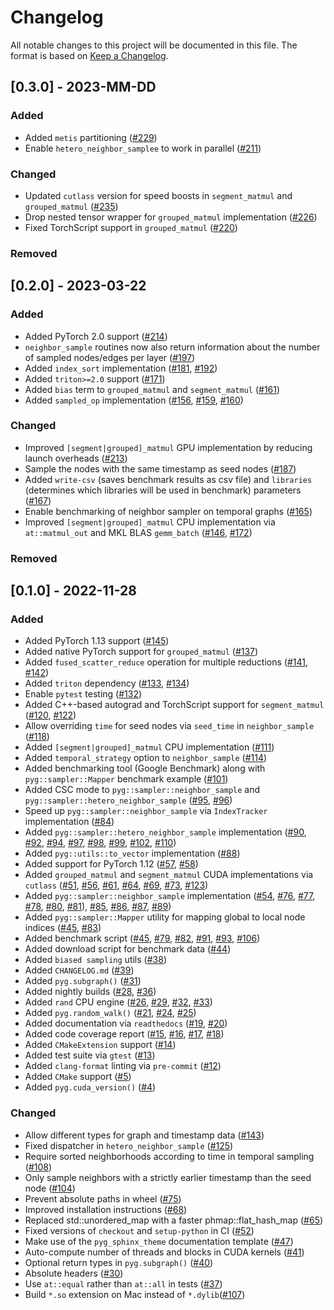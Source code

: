 # Changelog

All notable changes to this project will be documented in this file.
The format is based on [Keep a Changelog](http://keepachangelog.com/en/1.0.0/).

## [0.3.0] - 2023-MM-DD
### Added
- Added `metis` partitioning ([#229](https://github.com/pyg-team/pyg-lib/pull/229))
- Enable `hetero_neighbor_samplee` to work in parallel ([#211](https://github.com/pyg-team/pyg-lib/pull/211))
### Changed
- Updated `cutlass` version for speed boosts in `segment_matmul` and `grouped_matmul` ([#235](https://github.com/pyg-team/pyg-lib/pull/235))
- Drop nested tensor wrapper for `grouped_matmul` implementation ([#226](https://github.com/pyg-team/pyg-lib/pull/226))
- Fixed TorchScript support in `grouped_matmul` ([#220](https://github.com/pyg-team/pyg-lib/pull/220))
### Removed

## [0.2.0] - 2023-03-22
### Added
- Added PyTorch 2.0 support ([#214](https://github.com/pyg-team/pyg-lib/pull/214))
- `neighbor_sample` routines now also return information about the number of sampled nodes/edges per layer ([#197](https://github.com/pyg-team/pyg-lib/pull/197))
- Added `index_sort` implementation ([#181](https://github.com/pyg-team/pyg-lib/pull/181), [#192](https://github.com/pyg-team/pyg-lib/pull/192))
- Added `triton>=2.0` support ([#171](https://github.com/pyg-team/pyg-lib/pull/171))
- Added `bias` term to `grouped_matmul` and `segment_matmul` ([#161](https://github.com/pyg-team/pyg-lib/pull/161))
- Added `sampled_op` implementation ([#156](https://github.com/pyg-team/pyg-lib/pull/156), [#159](https://github.com/pyg-team/pyg-lib/pull/159), [#160](https://github.com/pyg-team/pyg-lib/pull/160))
### Changed
- Improved `[segment|grouped]_matmul` GPU implementation by reducing launch overheads ([#213](https://github.com/pyg-team/pyg-lib/pull/213))
- Sample the nodes with the same timestamp as seed nodes ([#187](https://github.com/pyg-team/pyg-lib/pull/187))
- Added `write-csv` (saves benchmark results as csv file) and `libraries` (determines which libraries will be used in benchmark) parameters ([#167](https://github.com/pyg-team/pyg-lib/pull/167))
- Enable benchmarking of neighbor sampler on temporal graphs ([#165](https://github.com/pyg-team/pyg-lib/pull/165))
- Improved `[segment|grouped]_matmul` CPU implementation via `at::matmul_out` and MKL BLAS `gemm_batch` ([#146](https://github.com/pyg-team/pyg-lib/pull/146), [#172](https://github.com/pyg-team/pyg-lib/pull/172))
### Removed

## [0.1.0] - 2022-11-28
### Added
- Added PyTorch 1.13 support ([#145](https://github.com/pyg-team/pyg-lib/pull/145))
- Added native PyTorch support for `grouped_matmul` ([#137](https://github.com/pyg-team/pyg-lib/pull/137))
- Added `fused_scatter_reduce` operation for multiple reductions ([#141](https://github.com/pyg-team/pyg-lib/pull/141), [#142](https://github.com/pyg-team/pyg-lib/pull/142))
- Added `triton` dependency ([#133](https://github.com/pyg-team/pyg-lib/pull/133), [#134](https://github.com/pyg-team/pyg-lib/pull/134))
- Enable `pytest` testing ([#132](https://github.com/pyg-team/pyg-lib/pull/132))
- Added C++-based autograd and TorchScript support for `segment_matmul` ([#120](https://github.com/pyg-team/pyg-lib/pull/120), [#122](https://github.com/pyg-team/pyg-lib/pull/122))
- Allow overriding `time` for seed nodes via `seed_time` in `neighbor_sample` ([#118](https://github.com/pyg-team/pyg-lib/pull/118))
- Added `[segment|grouped]_matmul` CPU implementation ([#111](https://github.com/pyg-team/pyg-lib/pull/111))
- Added `temporal_strategy` option to `neighbor_sample` ([#114](https://github.com/pyg-team/pyg-lib/pull/114))
- Added benchmarking tool (Google Benchmark) along with `pyg::sampler::Mapper` benchmark example ([#101](https://github.com/pyg-team/pyg-lib/pull/101))
- Added CSC mode to `pyg::sampler::neighbor_sample` and `pyg::sampler::hetero_neighbor_sample` ([#95](https://github.com/pyg-team/pyg-lib/pull/95), [#96](https://github.com/pyg-team/pyg-lib/pull/96))
- Speed up `pyg::sampler::neighbor_sample` via `IndexTracker` implementation ([#84](https://github.com/pyg-team/pyg-lib/pull/84))
- Added `pyg::sampler::hetero_neighbor_sample` implementation ([#90](https://github.com/pyg-team/pyg-lib/pull/90), [#92](https://github.com/pyg-team/pyg-lib/pull/92), [#94](https://github.com/pyg-team/pyg-lib/pull/94), [#97](https://github.com/pyg-team/pyg-lib/pull/97), [#98](https://github.com/pyg-team/pyg-lib/pull/98), [#99](https://github.com/pyg-team/pyg-lib/pull/99), [#102](https://github.com/pyg-team/pyg-lib/pull/102), [#110](https://github.com/pyg-team/pyg-lib/pull/110))
- Added `pyg::utils::to_vector` implementation ([#88](https://github.com/pyg-team/pyg-lib/pull/88))
- Added support for PyTorch 1.12 ([#57](https://github.com/pyg-team/pyg-lib/pull/57), [#58](https://github.com/pyg-team/pyg-lib/pull/58))
- Added `grouped_matmul` and `segment_matmul` CUDA implementations via `cutlass` ([#51](https://github.com/pyg-team/pyg-lib/pull/51), [#56](https://github.com/pyg-team/pyg-lib/pull/56), [#61](https://github.com/pyg-team/pyg-lib/pull/61), [#64](https://github.com/pyg-team/pyg-lib/pull/64), [#69](https://github.com/pyg-team/pyg-lib/pull/69), [#73](https://github.com/pyg-team/pyg-lib/pull/73), [#123](https://github.com/pyg-team/pyg-lib/pull/123))
- Added `pyg::sampler::neighbor_sample` implementation ([#54](https://github.com/pyg-team/pyg-lib/pull/54), [#76](https://github.com/pyg-team/pyg-lib/pull/76), [#77](https://github.com/pyg-team/pyg-lib/pull/77), [#78](https://github.com/pyg-team/pyg-lib/pull/78), [#80](https://github.com/pyg-team/pyg-lib/pull/80), [#81](https://github.com/pyg-team/pyg-lib/pull/81)), [#85](https://github.com/pyg-team/pyg-lib/pull/85), [#86](https://github.com/pyg-team/pyg-lib/pull/86), [#87](https://github.com/pyg-team/pyg-lib/pull/87), [#89](https://github.com/pyg-team/pyg-lib/pull/89))
- Added `pyg::sampler::Mapper` utility for mapping global to local node indices ([#45](https://github.com/pyg-team/pyg-lib/pull/45), [#83](https://github.com/pyg-team/pyg-lib/pull/83))
- Added benchmark script ([#45](https://github.com/pyg-team/pyg-lib/pull/45), [#79](https://github.com/pyg-team/pyg-lib/pull/79), [#82](https://github.com/pyg-team/pyg-lib/pull/82), [#91](https://github.com/pyg-team/pyg-lib/pull/91), [#93](https://github.com/pyg-team/pyg-lib/pull/93), [#106](https://github.com/pyg-team/pyg-lib/pull/106))
- Added download script for benchmark data ([#44](https://github.com/pyg-team/pyg-lib/pull/44))
- Added `biased sampling` utils ([#38](https://github.com/pyg-team/pyg-lib/pull/38))
- Added `CHANGELOG.md` ([#39](https://github.com/pyg-team/pyg-lib/pull/39))
- Added `pyg.subgraph()` ([#31](https://github.com/pyg-team/pyg-lib/pull/31))
- Added nightly builds ([#28](https://github.com/pyg-team/pyg-lib/pull/28), [#36](https://github.com/pyg-team/pyg-lib/pull/36))
- Added `rand` CPU engine ([#26](https://github.com/pyg-team/pyg-lib/pull/26), [#29](https://github.com/pyg-team/pyg-lib/pull/29), [#32](https://github.com/pyg-team/pyg-lib/pull/32), [#33](https://github.com/pyg-team/pyg-lib/pull/33))
- Added `pyg.random_walk()` ([#21](https://github.com/pyg-team/pyg-lib/pull/21), [#24](https://github.com/pyg-team/pyg-lib/pull/24), [#25](https://github.com/pyg-team/pyg-lib/pull/25))
- Added documentation via `readthedocs` ([#19](https://github.com/pyg-team/pyg-lib/pull/19), [#20](https://github.com/pyg-team/pyg-lib/pull/29))
- Added code coverage report ([#15](https://github.com/pyg-team/pyg-lib/pull/15), [#16](https://github.com/pyg-team/pyg-lib/pull/16), [#17](https://github.com/pyg-team/pyg-lib/pull/17), [#18](https://github.com/pyg-team/pyg-lib/pull/18))
- Added `CMakeExtension` support ([#14](https://github.com/pyg-team/pyg-lib/pull/14))
- Added test suite via `gtest` ([#13](https://github.com/pyg-team/pyg-lib/pull/13))
- Added `clang-format` linting via `pre-commit` ([#12](https://github.com/pyg-team/pyg-lib/pull/12))
- Added `CMake` support ([#5](https://github.com/pyg-team/pyg-lib/pull/5))
- Added `pyg.cuda_version()` ([#4](https://github.com/pyg-team/pyg-lib/pull/4))
### Changed
- Allow different types for graph and timestamp data ([#143](https://github.com/pyg-team/pyg-lib/pull/143))
- Fixed dispatcher in `hetero_neighbor_sample` ([#125](https://github.com/pyg-team/pyg-lib/pull/125))
- Require sorted neighborhoods according to time in temporal sampling ([#108](https://github.com/pyg-team/pyg-lib/pull/108))
- Only sample neighbors with a strictly earlier timestamp than the seed node ([#104](https://github.com/pyg-team/pyg-lib/pull/104))
- Prevent absolute paths in wheel ([#75](https://github.com/pyg-team/pyg-lib/pull/75))
- Improved installation instructions ([#68](https://github.com/pyg-team/pyg-lib/pull/68))
- Replaced std::unordered_map with a faster phmap::flat_hash_map ([#65](https://github.com/pyg-team/pyg-lib/pull/65))
- Fixed versions of `checkout` and `setup-python` in CI ([#52](https://github.com/pyg-team/pytorch_geometric/pull/52))
- Make use of the `pyg_sphinx_theme` documentation template ([#47](https://github.com/pyg-team/pyg-lib/pull/47))
- Auto-compute number of threads and blocks in CUDA kernels ([#41](https://github.com/pyg-team/pyg-lib/pull/41))
- Optional return types in `pyg.subgraph()` ([#40](https://github.com/pyg-team/pyg-lib/pull/40))
- Absolute headers ([#30](https://github.com/pyg-team/pyg-lib/pull/30))
- Use `at::equal` rather than `at::all` in tests ([#37](https://github.com/pyg-team/pyg-lib/pull/37))
- Build `*.so` extension on Mac instead of `*.dylib`([#107](https://github.com/pyg-team/pyg-lib/pull/107))
